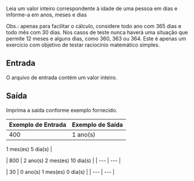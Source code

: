 Leia um valor inteiro correspondente à idade de uma pessoa em dias e informe-a em anos, meses e dias

Obs.: apenas para facilitar o cálculo, considere todo ano com 365 dias e todo mês com 30 dias. Nos casos de teste nunca haverá uma situação que permite 12 meses e alguns dias, como 360, 363 ou 364. Este é apenas um exercício com objetivo de testar raciocínio matemático simples.

## **Entrada**

O arquivo de entrada contém um valor inteiro.

## **Saída**

Imprima a saída conforme exemplo fornecido.

| **Exemplo de Entrada** | **Exemplo de Saída** |
| --- | --- |
| 400 | 1 ano(s)
1 mes(es)
5 dia(s) |

| 800 | 2 ano(s)
2 mes(es)
10 dia(s) |
| --- | --- |

| 30 | 0 ano(s)
1 mes(es)
0 dia(s) |
| --- | --- |